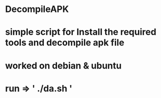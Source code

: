# DecompileAPK

# simple script for Install the required tools and decompile apk file

# worked on debian & ubuntu

# run => ' ./da.sh '

